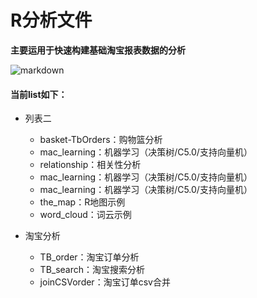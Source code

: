 # R分析文件 

**主要运用于快速构建基础淘宝报表数据的分析**

![markdown]("https://img.alicdn.com/tfs/TB11ojWRXXXXXafaFXXXXXXXXXX-190-27.png")

#### 当前list如下：
+ 列表二
    + basket-TbOrders：购物篮分析
    + mac_learning：机器学习（决策树/C5.0/支持向量机）
    + relationship：相关性分析
    + mac_learning：机器学习（决策树/C5.0/支持向量机）
    + mac_learning：机器学习（决策树/C5.0/支持向量机）
    + the_map：R地图示例
    + word_cloud：词云示例

+ 淘宝分析
    + TB_order：淘宝订单分析
    + TB_search：淘宝搜索分析
    + joinCSVorder：淘宝订单csv合并